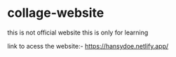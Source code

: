 # collage-website
this is not official website this is only for learning 

link to acess the website:-
https://hansydoe.netlify.app/